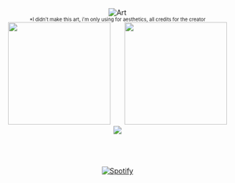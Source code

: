 <div >
  <div align="center">
    <picture>
      <source srcset="banner_1.jpg" />
      <img srcset="banner_1.jpg" alt="Art" />
    </picture>
    </br>
    <sub><sup>*I didn't make this art, i'm only using for aesthetics, all credits for the creator</sup></sub>
  </div>

  <div align="center">
    <img height="205" style="margin-right: 1.5rem" src="https://github-readme-stats.vercel.app/api?username=mathgarcia1&text_color=fa5273&title_color=b798ba&bg_color=45,41506e,45536f,a68fb5&icon_color=f27391&border_radius=10&show_icons=true" />
    <img height="205" src="https://github-readme-stats.vercel.app/api/top-langs/?username=mathgarcia1&text_color=fff&title_color=b798ba&bg_color=45,41506e,45536f,a68fb5&border_radius=10&hide=asl" />
  </div>

  <div align="center">
    <img  src="https://github-readme-streak-stats.herokuapp.com/?user=mathgarcia1&show_icons=true&locale=en&layout=compact&dates=b798ba&stroke=f27391&ring=fa5273&fire=fe5979&currStreakNum=fa5273&currStreakLabel=fa5273&sideNums=ff728e&sideLabels=b798ba&background=41506e&line_height=0" />
  </div>
</div>
</br></br></br>
<div align="center">
  
[![Spotify](https://mathgarcia1-av28.vercel.app/api/spotify?background_color=41506e&border_color=b798ba)](https://open.spotify.com/user/12167480380)
  
</div>
<!---
mathgarcia1/mathgarcia1 is a ✨ special ✨ repository because its `README.md` (this file) appears on your GitHub profile.
You can click the Preview link to take a look at your changes.
--->
